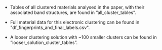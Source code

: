 - Tables of all clustered materials analysed in the paper, with their associated band structures, 
are found in ”all_cluster_tables”. 

- Full material data for this electronic clustering can be found in "df_fingerprints_and_final_labels.csv".

- A looser clustering solution with ~100 smaller clusters can be found in ”looser_solution_cluster_tables”.
